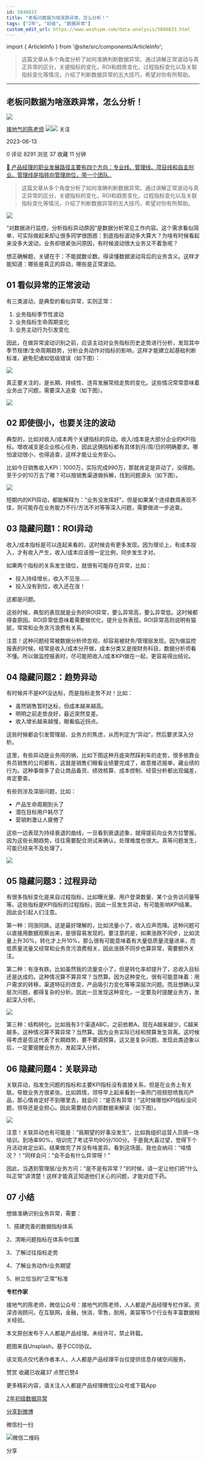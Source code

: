 ```yaml
---
id: 5846833
title: "老板问数据为啥涨跌异常，怎么分析！"
tags: ["2年", "初级", "数据异常"]
custom_edit_url: https://www.woshipm.com/data-analysis/5846833.html
---
```

import { ArticleInfo } from '@site/src/components/ArticleInfo';

<ArticleInfo
    author="接地气的陈老师"
    authorLink="https://www.woshipm.com/u/773891"
    published="2023-06-13"
    views={8291}
    comments={0}
    collects={37}
/>

> 这篇文章从多个角度分析了如何准确判断数据异常。通过讲解正常波动与真正异常的区分，关键指标的变化，ROI和趋势变化，过程指标变化以及关联指标变化等情况，介绍了判断数据异常的五大技巧，希望对你有所帮助。

---

## 老板问数据为啥涨跌异常，怎么分析！

[![](https://image.woshipm.com/wp-files/2019/08/0GkAbc8ZooEsibtWEUNO.png!/both/72x72)](https://www.woshipm.com/u/773891)

[接地气的陈老师](https://www.woshipm.com/u/773891) ![](https://static.woshipm.com/tag/1121_1@2x.png)![](https://static.woshipm.com/tag/2103_1@2x.png) 关注

2023-06-13

0 评论 8291 浏览 37 收藏 11 分钟

[🔗 产品经理的职业发展路径主要有四个方向：专业线、管理线、项目线和自主创业。管理线是指转向管理岗位，带一个团队..](https://ke.qidianla.com/courses/90pm)

> 这篇文章从多个角度分析了如何准确判断数据异常。通过讲解正常波动与真正异常的区分，关键指标的变化，ROI和趋势变化，过程指标变化以及关联指标变化等情况，介绍了判断数据异常的五大技巧，希望对你有所帮助。

![](https://image.woshipm.com/2023/04/14/76d86fe2-da9e-11ed-9b82-00163e0b5ff3.png)

“对数据进行监控，分析指标异动原因”是数据分析常见工作内容。这个需求看似简单，可实际做起来却让很多同学很困惑：到底指标波动多大算大？为啥有时候看起来没多大波动，业务却很紧张问原因，有时候波动很大业务又不着急呢？

想正确解题，关键在于：不能就数论数，得读懂数据波动背后的业务含义。这样才能知道：哪些是真正的异动，哪些是正常波动。

## 01 看似异常的正常波动

有三类波动，是典型的看似异常，实则正常：

1.  业务指标季节性波动
2.  业务指标生命周期变化
3.  业务主动行为引发变化

因此，在做异常波动识别之前，应该主动对业务指标历史走势进行分析，发现其中季节规律/生命周期趋势，分析业务动作对指标的影响，这样才能建立起基础判断标准，避免犯诸如低级错误（如下图）：

![](https://image.yunyingpai.com/wp/2023/06/2atSgIVeI0fiV9MMlT9C.png)

真正要关注的，是长期、持续性、违背发展常规走势的变化。这些情况常常意味着业务出了问题，需要深入追查（如下图）。

![](https://image.yunyingpai.com/wp/2023/06/sugz18yY8XHBqABFdslW.png)

## 02 即使很小，也要关注的波动

典型的，比如对收入/成本两个关键指标的异动。收入/成本是大部分企业的KPI指标。增收减支是企业核心任务，因此这俩指标都有具体到月/周/日的明确要求。哪怕波动很小，也得追查，这样才能让业务安心。

比如今日销售收入KPI：1000万，实际完成990万，那就肯定是异动了，没得跑。至于少的10万去了哪？可以按销售渠道做拆解，找到问题源头（如下图）。

![](https://image.yunyingpai.com/wp/2023/06/5Hbi0isFmwP6gzOPboDP.png)

短期内的KPI异动，都能解释为：“业务没发挥好”，但是如果某个连续数周表现不佳，则可能存在业务能力不行/方法不对等等深入问题，需要做进一步追查。

## 03 隐藏问题1：ROI异动

收入/成本指标是可以连起来看的，这时候会有更多发现。因为理论上，有成本投入，才有收入产生，收入/成本应该按一定比例，同步发生才对。

如果两个指标的关系发生错位，就很有可能存在异常，比如：

*   投入持续增长，收入不见涨……
*   投入没有到位，收入还在涨！

这都是问题。

这些时候，典型的表现就是业务的ROI异常，要么异常高，要么异常低。这时候都得查原因。ROI异常低意味着需要做优化，提升业务表现。ROI异常高则说明有猫腻，常常和业务贪污浪费有关系。

注意！这种问题经常被数据分析师忽视，却容易被财务/管理层发现。因为做监控报表的时候，经常是收入/成本分开做，成本分类又是按财务科目，数据分析师看不懂。所以做监控报表时，尽可能把收入/成本KPI做在一起，更容易得出结论。

## 04 隐藏问题2：趋势异动

有时候并不是KPI没达标，而是指标走势不对！比如：

*   虽然销售暂时达标，但成本越来越高。
*   明明之前走势良好，最近突然变差。
*   收入增长越来越慢，眼看临近拐点。

这些时候都会引发管理层、业务方的焦虑，从而判定为“异动”，然后要求深入分析。

这里，有些异动是业务闯的祸，比如下图这种月底突然踩刹车的走势，很多依靠业务员销售的公司都有，这就是销售们眼看业绩要完成了，故意推迟报单，藏业绩的行为。这种事做多了会让商品备货、绩效核算、成本控制、经营分析都出现偏差，肯定要查。

有些则涉及深层问题，比如：

*   产品生命周期到头了
*   潜在目标用户耗尽了
*   营销刺激让人疲倦了

这些一边表现为持续衰退的曲线，一旦看到衰退迹象，就得提前向业务方拉警报。因为这些长期趋势，往往需要配合测试来确认，处理难度也很大。真等问题发生，可能已经来不及处理了。

![](https://image.yunyingpai.com/wp/2023/06/SXMQwuYz2uoqLBTJYukN.png)

## 05 隐藏问题3：过程异动

有很多指标变化是来自过程指标，比如曝光量、用户登录数量、某个业务访问量等等。这些指标是KPI指标的过程指标，因此一旦发生异动，有可能影响KPI结果。因此会引起人们注意。

第一种：同涨同跌。这是最好理解的，比如流量小了，收入应声而降。这种问题可以直接用数据观察出来，是很容易发现的。要注意的是，如果涨跌不同步，比如流量上升30%，转化才上升10%，那么很有可能意味着有大量低质量流量进来，而低质量流量又经常和业务贪污浪费相关，因此涨跌不同步也算异常，需要额外关注。

第二种：有涨有跌。比如虽然我的流量变小了，但是转化率却提升了，总收入目标还是达成的。这种情况算不算异常？当然算。因为这种变化，很有可能意味着：用户需求的转移，渠道特征的改变，产品吸引力变化等等深层次问题。而且想确认深层次问题，都得复杂的分析。因此一旦发现这种变化，一定要及时提醒业务方，发起深入分析。

![](https://image.yunyingpai.com/wp/2023/06/4JjXLir9TYAekYOrdmf0.png)

第三种：结构转化。比如我有3个渠道ABC，之前依赖A，现在A越来越少，C越来越多。这种情况算不算异常？当然算。因为业务实际已经和预算发生背离。这时候得考虑是否这代表了长期趋势，要不要调预算。这又是复杂问题。发现此类迹象以后，一定要提醒业务方，发起深入分析。

## 06 隐藏问题4：关联异动

关联异动，指发生问题的指标和主要KPI指标没有直接关系，但是在业务上有关联。导致业务方很紧张。比如舆情，领导早上起来看到一条热门视频怒喷我司产品，那心情肯定好不到哪里去，就会问：“是否有异常！”这时候哪怕KPI指标没问题，领导还是会担心。因此需要结合内部数据来解读（如下图）。

![](https://image.yunyingpai.com/wp/2023/06/Qgyk0eoq48ibVoJIZrRU.png)

注意！关联异动也有可能是：“我期望的好事没发生”。比如我组织运营人员搞一场培训，到场率90%，培训完了考试平均90分/100分。于是我大喜过望，觉得下个月活动肯定出彩。结果做完了并没有啥差异。看到这场面，我也会纳闷：“啥情况？！”同样会问：“会不会有什么异常呀！”

因此，当遇到管理层/业务方问：“是不是有异常？”的时候，请一定让他们把“什么叫正常”讲清楚！这样才能真正知道他们关心的问题，才能对症下药。

## 07 小结

想做准确识别业务异常，需要：

1、搭建完善的数据指标体系

2、清晰问题指标在体系中位置

3、了解过往指标走势

4、了解业务动作/业务期望

5、树立恰当的“正常”标准

**专栏作家**

接地气的陈老师，微信公众号：接地气的陈老师，人人都是产品经理专栏作家。资深咨询顾问，在互联网，金融，快消，零售，耐用，美容等15个行业有丰富数据相关经验。

本文原创发布于人人都是产品经理。未经许可，禁止转载。

题图来自Unsplash，基于CC0协议。

该文观点仅代表作者本人，人人都是产品经理平台仅提供信息存储空间服务。

赞赏 收藏已收藏37 点赞已赞4

更多精彩内容，请关注人人都是产品经理微信公众号或下载App

[2年](https://www.woshipm.com/tag/2%e5%b9%b4)[初级](https://www.woshipm.com/tag/%e5%88%9d%e7%ba%a7)[数据异常](https://www.woshipm.com/tag/%e6%95%b0%e6%8d%ae%e5%bc%82%e5%b8%b8)

[分享到微博](https://service.weibo.com/share/share.php?appkey=2775287854&title=老板问数据为啥涨跌异常，怎么分析！&url=https://www.woshipm.com/data-analysis/5846833.html&pic=https://image.woshipm.com/2023/04/14/76d86fe2-da9e-11ed-9b82-00163e0b5ff3.png)

微信扫一扫

![微信二维码](https://api.pwmqr.com/qrcode/create/?url=https://www.woshipm.com/data-analysis/5846833.html)

分享